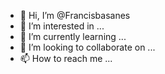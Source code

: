 - 👋 Hi, I’m @Francisbasanes
- 👀 I’m interested in ...
- 🌱 I’m currently learning ...
- 💞️ I’m looking to collaborate on ...
- 📫 How to reach me ...

<!---
Francisbasanes/Francisbasanes is a ✨ special ✨ repository because its `README.md` (this file) appears on your GitHub profile.
You can click the Preview link to take a look at your changes.
--->
